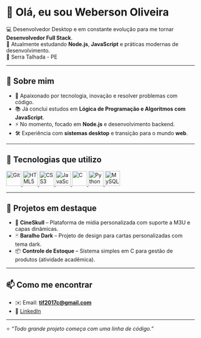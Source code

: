 

# 👋 Olá, eu sou Weberson Oliveira

💻 Desenvolvedor Desktop e em constante evolução para me tornar **Desenvolvedor Full Stack**.  
🚀 Atualmente estudando **Node.js**, **JavaScript** e práticas modernas de desenvolvimento.  
📍 Serra Talhada - PE 


---

## 🌟 Sobre mim
- 🎯 Apaixonado por tecnologia, inovação e resolver problemas com código.  
- 📚 Já conclui estudos em **Lógica de Programação e Algoritmos com JavaScript**.  
- ⚡ No momento, focado em **Node.js** e desenvolvimento backend.  
- 🛠️ Experiência com **sistemas desktop** e transição para o mundo **web**.  

---

## 🔧 Tecnologias que utilizo

<p align="left">
  <a href="https://git-scm.com/" target="_blank">
    <img src="https://cdn.jsdelivr.net/gh/devicons/devicon/icons/git/git-original.svg" alt="Git" width="40" />
  </a>
  <a href="https://developer.mozilla.org/docs/Web/Guide/HTML/HTML5" target="_blank">
    <img src="https://cdn.jsdelivr.net/gh/devicons/devicon/icons/html5/html5-original.svg" alt="HTML5" width="40" />
  </a>
  <a href="https://developer.mozilla.org/docs/Web/CSS" target="_blank">
    <img src="https://cdn.jsdelivr.net/gh/devicons/devicon/icons/css3/css3-original.svg" alt="CSS3" width="40" />
  </a>
  <a href="https://developer.mozilla.org/docs/Web/JavaScript" target="_blank">
    <img src="https://cdn.jsdelivr.net/gh/devicons/devicon/icons/javascript/javascript-original.svg" alt="JavaScript" width="40" />
  </a>
  <a href="https://en.cppreference.com/w/c" target="_blank">
    <img src="https://cdn.jsdelivr.net/gh/devicons/devicon/icons/c/c-original.svg" alt="C" width="40" />
  </a>
  <a href="https://docs.python.org/3/" target="_blank">
    <img src="https://cdn.jsdelivr.net/gh/devicons/devicon/icons/python/python-original.svg" alt="Python" width="40" />
  </a>
  <a href="https://dev.mysql.com/doc/" target="_blank">
    <img src="https://cdn.jsdelivr.net/gh/devicons/devicon/icons/mysql/mysql-original.svg" alt="MySQL" width="40" />
  </a>
</p>


---

## 📌 Projetos em destaque
- 🎴 **CineSkull** – Plataforma de mídia personalizada com suporte a M3U e capas dinâmicas.  
- 🃏 **Baralho Dark** – Projeto de design para cartas personalizadas com tema dark.  
- 📦 **Controle de Estoque** – Sistema simples em C para gestão de produtos (atividade acadêmica).  

---

## 📫 Como me encontrar
- ✉️ Email: **tif2017c@gmail.com**  
- 💼 [LinkedIn](https://www.linkedin.com/in/jos%C3%A9-weberson/)  

---

⭐ *“Todo grande projeto começa com uma linha de código.”*  
